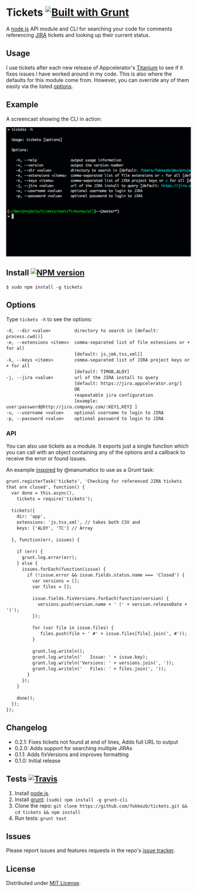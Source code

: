 # Tickets [![Built with Grunt](https://cdn.gruntjs.com/builtwith.png)](http://gruntjs.com/)

A [node.js](http://nodejs.org/) API module and CLI for searching your code for comments referencing [JIRA](https://www.atlassian.com/software/jira) tickets and looking up their current status.

## Usage

I use tickets after each new release of Appcelerator's [Titanium](http://www.appcelerator.com/titanium/) to see if it fixes issues I have worked around in my code. This is also where the defaults for this module come from. However, you can override any of them easily via the listed [options](#options).

## Example

A screencast showing the CLI in action:

![Screencast](screencast.gif)


## Install [![NPM version](https://badge.fury.io/js/tickets.svg)](http://badge.fury.io/js/tickets)

```
$ sudo npm install -g tickets
```

## Options

Type `tickets -h` to see the options:

```
-d, --dir <value>         directory to search in [default: process.cwd()]
-e, --extensions <items>  comma-separated list of file extensions or + for all
                          [default: js,jmk,tss,xml]]
-k, --keys <items>        comma-separated list of JIRA project keys or + for all
                          [default: TIMOB,ALOY]
-j, --jira <value>        url of the JIRA install to query
                          [default: https://jira.appcelerator.org/]
                          OR
                          reapeatable jira configuration
                          [example: user:password@http://jira.company.com/:KEY1,KEY2 ]
-u, --username <value>    optional username to login to JIRA
-p, --password <value>    optional password to login to JIRA
```

### API

You can also use tickets as a module. It exports just a single function which you can call with an object containing any of the options and a callback to receive the error or found issues.

An example [inspired](https://github.com/FokkeZB/tickets/issues/1) by @manumaticx to use as a Grunt task:

```
grunt.registerTask('tickets', 'Checking for referenced JIRA tickets that are closed', function() {
  var done = this.async(),
    tickets = require('tickets');

  tickets({
    dir: 'app',
    extensions: 'js,tss,xml', // takes both CSV and
    keys: ['ALOY', 'TC'] // Array

  }, function(err, issues) {

    if (err) {
      grunt.log.error(err);
    } else {
      issues.forEach(function(issue) {
        if (!issue.error && issue.fields.status.name === 'Closed') {
          var versions = [];
          var files = [];

          issue.fields.fixVersions.forEach(function(version) {
            versions.push(version.name + ' (' + version.releaseDate + ')');
          });

          for (var file in issue.files) {
             files.push(file + ' #' + issue.files[file].join(', #'));
          }

          grunt.log.writeln();
          grunt.log.writeln('   Issue: ' + issue.key);
          grunt.log.writeln('Versions: ' + versions.join(', '));
          grunt.log.writeln('   Files: ' + files.join(', '));
        }
      });
    }

    done();
  });
});
```

## Changelog

* 0.2.1: Fixes tickets not found at end of lines, Adds full URL to output
* 0.2.0: Adds support for searching multiple JIRAs
* 0.1.1: Adds fixVersions and improves formatting
* 0.1.0: Initial release

## Tests [![Travis](http://img.shields.io/travis/FokkeZB/tickets.png)](https://travis-ci.org/FokkeZB/tickets)

1. Install [node.js](http://nodejs.org/).
2. Install [grunt](http://gruntjs.com/): `[sudo] npm install -g grunt-cli`
3. Clone the repo: `git clone https://github.com/fokkezb/tickets.git && cd tickets && npm install`
4. Run tests: `grunt test`

## Issues

Please report issues and features requests in the repo's [issue tracker](https://github.com/fokkezb/tickets/issues).

## License

Distributed under [MIT License](LICENSE).
